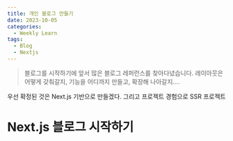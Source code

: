 ```yaml
---
title: 개인 블로그 만들기
date: 2023-10-05
categories:
  - Weekly Learn
tags:
  - Blog
  - Nextjs
---
```


> 블로그를 시작하기에 앞서 많은 블로그 레퍼런스를 찾아다녔습니다. 레이아웃은 어떻게 갖춰갈지, 기능을 어디까지 만들고, 확장해 나아갈지....

우선 확정된 것은 Next.js 기반으로 만들겠다. 그리고 프로젝트 경험으로 SSR 프로젝트

# Next.js 블로그 시작하기
